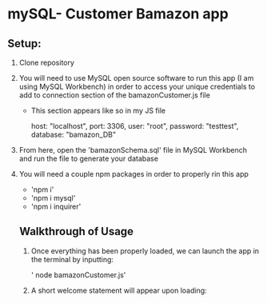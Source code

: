# mySQL- Customer Bamazon app 

## Setup:

1. Clone repository

2. You will need to use MySQL open source software to run this app (I am using MySQL Workbench) in order to access your unique credentials to add to connection section of the bamazonCustomer.js file

    * This section appears like so in my JS file
    
        host: "localhost",
        port: 3306,
        user: "root",
        password: "testtest",
        database: "bamazon_DB"
    
3. From here, open the 'bamazonSchema.sql' file in MySQL Workbench and run the file to generate your database

4. You will need a couple npm packages in order to properly rin this app

    * 'npm i'
    * 'npm i mysql'
    * 'npm i inquirer'
    
    ## Walkthrough of Usage
    
    1) Once everything has been properly loaded, we can launch the app in the terminal by inputting:
    
        ' node bamazonCustomer.js'
    
    2) A short welcome statement will appear upon loading:
    

        
        

